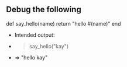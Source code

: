 ## Debug the following

def say_hello(name)
  return "hello #(name)"
end

* Intended output:

* > say_hello("kay")
* => "hello kay"